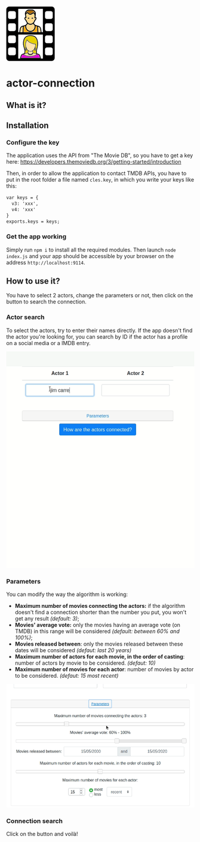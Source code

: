 ![Actor connection][logo]

# actor-connection

## What is it?

## Installation

### Configure the key

The application uses the API from "The Movie DB", so you have to get a key here: https://developers.themoviedb.org/3/getting-started/introduction

Then, in order to allow the application to contact TMDB APIs, you have to put in the root folder a file named `cles.key`, in which you write your keys like this:

```
var keys = {
  v3: 'xxx',
  v4: 'xxx'
}
exports.keys = keys;
```

### Get the app working

Simply run `npm i` to install all the required modules. Then launch `node index.js` and your app should be accessible by your browser on the address `http://localhost:9114`.

## How to use it?

You have to select 2 actors, change the parameters or not, then click on the button to search the connection.

### Actor search

To select the actors, try to enter their names directly. If the app doesn't find the actor you're looking for, you can search by ID if the actor has a profile on a social media or a IMDB entry.

![Actor selection][step01]

### Parameters

You can modify the way the algorithm is working:

* __Maximum number of movies connecting the actors:__ if the algorithm doesn't find a connection shorter than the number you put, you won't get any result _(default: 3)_;
* __Movies' average vote:__ only the movies having an average vote (on TMDB) in this range will be considered _(default: between 60% and 100%)_;
* __Movies released between__: only the movies released between these dates will be considered _(defaut: last 20 years)_
* __Maximum number of actors for each movie, in the order of casting__: number of actors by movie to be considered. _(defaut: 10)_
* __Maximum number of movies for each actor__: number of movies by actor to be considered. _(defaut: 15 most recent)_

![Parameters][step02]

### Connection search

Click on the button and voilà!

[logo]: ./static/images/logo_actor-connection_github.png "Actor connection"
[step01]: ./static/images/readme/step01-actor_selection.gif "Actor selection"
[step02]: ./static/images/readme/step02-parameters.gif "Parameters"
